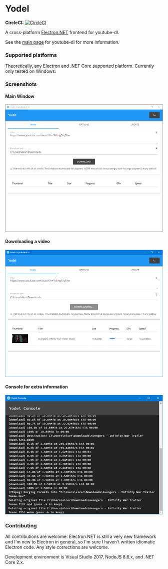 # Yodel
**CircleCI:** [![CircleCI](https://circleci.com/gh/BrianAllred/Yodel.svg?style=svg)](https://circleci.com/gh/BrianAllred/Yodel)

A cross-platform [Electron.NET](https://github.com/ElectronNET/Electron.NET) frontend for youtube-dl.

See the [main page](https://rg3.github.io/youtube-dl/) for youtube-dl for more information.

### Supported platforms
Theoretically, any Electron and .NET Core supported platform. Currently only tested on Windows.

### Screenshots
#### Main Window
![Main Window](Screenshots/main.png)

#### Downloading a video
![Download](Screenshots/download.png)

#### Console for extra information
![Console](Screenshots/console.png)

### Contributing
All contributions are welcome. Electron.NET is still a very new framework and I'm new to Electron in general, so I'm sure I haven't written idiomatic Electron code. Any style corrections are welcome.

Development environment is Visual Studio 2017, NodeJS 8.6.x, and .NET Core 2.x.